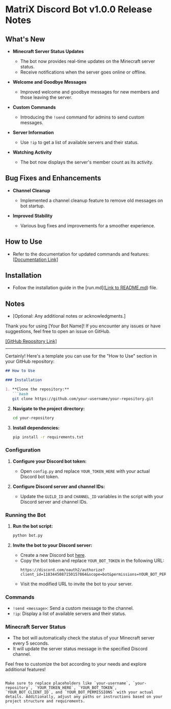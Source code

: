 # MatriX Discord Bot v1.0.0 Release Notes

## What's New

- **Minecraft Server Status Updates**
  - The bot now provides real-time updates on the Minecraft server status.
  - Receive notifications when the server goes online or offline.

- **Welcome and Goodbye Messages**
  - Improved welcome and goodbye messages for new members and those leaving the server.

- **Custom Commands**
  - Introducing the `!send` command for admins to send custom messages.

- **Server Information**
  - Use `!ip` to get a list of available servers and their status.

- **Watching Activity**
  - The bot now displays the server's member count as its activity.

## Bug Fixes and Enhancements

- **Channel Cleanup**
  - Implemented a channel cleanup feature to remove old messages on bot startup.

- **Improved Stability**
  - Various bug fixes and improvements for a smoother experience.

## How to Use

- Refer to the documentation for updated commands and features: <a href="https://github.com/Yasiya3264/My-Discord-Bot/blob/main/dependencies.md" target="_blank">[Documentation Link]</a>

## Installation

- Follow the installation guide in the [run.md](<a href="https://github.com/Yasiya3264/My-Discord-Bot/blob/main/installation.md" target="_blank">Link to README.md</a>) file.

## Notes

- [Optional: Any additional notes or acknowledgments.]

Thank you for using [Your Bot Name]! If you encounter any issues or have suggestions, feel free to open an issue on GitHub.

<a href="https://github.com/Yasiya3264/My-Discord-Bot" target="_blank">[GitHub Repository Link]</a>

<hr>

Certainly! Here's a template you can use for the "How to Use" section in your GitHub repository:

```markdown
## How to Use

### Installation

1. **Clone the repository:**
   ```bash
   git clone https://github.com/your-username/your-repository.git
   ```

2. **Navigate to the project directory:**
   ```bash
   cd your-repository
   ```

3. **Install dependencies:**
   ```bash
   pip install -r requirements.txt
   ```

### Configuration

1. **Configure your Discord bot token:**
   - Open `config.py` and replace `YOUR_TOKEN_HERE` with your actual Discord bot token.

2. **Configure Discord server and channel IDs:**
   - Update the `GUILD_ID` and `CHANNEL_ID` variables in the script with your Discord server and channel IDs.

### Running the Bot

1. **Run the bot script:**
   ```bash
   python bot.py
   ```

2. **Invite the bot to your Discord server:**
   - Create a new Discord bot [here](https://discord.com/developers/applications).
   - Copy the bot token and replace `YOUR_BOT_TOKEN` in the following URL:
     ```
     https://discord.com/oauth2/authorize?client_id=1183445087150157864&scope=bot&permissions=YOUR_BOT_PERMISSIONS
     ```
   - Visit the modified URL to invite the bot to your server.

### Commands

- `!send <message>`: Send a custom message to the channel.
- `!ip`: Display a list of available servers and their status.

### Minecraft Server Status

- The bot will automatically check the status of your Minecraft server every 5 seconds.
- It will update the server status message in the specified Discord channel.

Feel free to customize the bot according to your needs and explore additional features!

```

Make sure to replace placeholders like `your-username`, `your-repository`, `YOUR_TOKEN_HERE`, `YOUR_BOT_TOKEN`, `YOUR_BOT_CLIENT_ID`, and `YOUR_BOT_PERMISSIONS` with your actual details. Additionally, adjust any paths or instructions based on your project structure and requirements.
